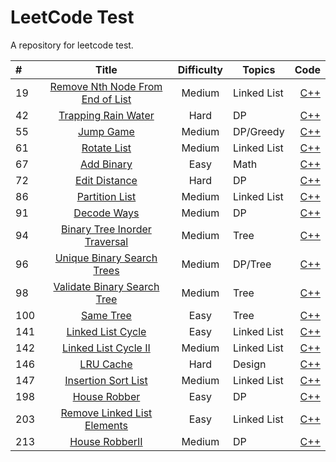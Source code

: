 # LeetCode Test

A repository for leetcode test.

#|Title|Difficulty|Topics|Code
:----|:----:|:----:|----|----:
19|[Remove Nth Node From End of List](https://leetcode.com/problems/remove-nth-node-from-end-of-list/description/)|Medium|Linked List|[C++](https://github.com/CloudsHCX/LeetCode/blob/master/cppCode/leetcode19.cpp)
42|[Trapping Rain Water](https://leetcode.com/problems/trapping-rain-water/description)|Hard|DP|[C++](https://github.com/CloudsHCX/LeetCode/blob/master/cppCode/leetcode42.cpp)
55|[Jump Game](https://leetcode.com/problems/jump-game/description/)|Medium|DP/Greedy|[C++](https://github.com/CloudsHCX/LeetCode/blob/master/cppCode/leetcode55.cpp)
61|[Rotate List](https://leetcode.com/problems/rotate-list/description/)|Medium|Linked List|[C++](https://github.com/CloudsHCX/LeetCode/blob/master/cppCode/leetcode61.cpp)
67|[Add Binary](https://leetcode.com/problems/add-binary/)|Easy|Math|[C++](https://github.com/CloudsHCX/LeetCode/blob/master/cppCode/leetcode67.cpp)
72|[Edit Distance](https://leetcode.com/problems/edit-distance/description/)|Hard|DP|[C++](https://github.com/CloudsHCX/LeetCode/blob/master/cppCode/leetcode72.cpp)
86|[Partition List](https://leetcode.com/problems/partition-list/description/)|Medium|Linked List|[C++](https://github.com/CloudsHCX/LeetCode/blob/master/cppCode/leetcode86.cpp)
91|[Decode Ways](https://leetcode.com/problems/decode-ways/description/)|Medium|DP|[C++](https://github.com/CloudsHCX/LeetCode/blob/master/cppCode/leetcode91.cpp)
94|[Binary Tree Inorder Traversal](https://leetcode.com/problems/binary-tree-inorder-traversal/description/)|Medium|Tree|[C++](https://github.com/CloudsHCX/LeetCode/blob/master/cppCode/leetcode94.cpp)
96|[Unique Binary Search Trees](https://leetcode.com/problems/unique-binary-search-trees/description/)|Medium|DP/Tree|[C++](https://github.com/CloudsHCX/LeetCode/blob/master/cppCode/leetcode96.cpp)
98|[Validate Binary Search Tree](https://leetcode.com/problems/validate-binary-search-tree/description/)|Medium|Tree|[C++](https://github.com/CloudsHCX/LeetCode/blob/master/cppCode/leetcode98.cpp)
100|[Same Tree](https://leetcode.com/problems/same-tree/description/)|Easy|Tree|[C++](https://github.com/CloudsHCX/LeetCode/blob/master/cppCode/leetcode100.cpp)
141|[Linked List Cycle](https://leetcode.com/problems/linked-list-cycle/)|Easy|Linked List|[C++](https://github.com/CloudsHCX/LeetCode/blob/master/cppCode/leetcode141.cpp)
142|[Linked List Cycle II](https://leetcode.com/problems/linked-list-cycle-ii/description/)|Medium|Linked List|[C++](https://github.com/CloudsHCX/LeetCode/blob/master/cppCode/leetcode142.cpp)
146|[LRU Cache](https://leetcode.com/problems/lru-cache/description/)|Hard|Design|[C++](https://github.com/CloudsHCX/LeetCode/blob/master/cppCode/leetcode146.cpp)
147|[Insertion Sort List](https://leetcode.com/problems/insertion-sort-list/description/)|Medium|Linked List|[C++](https://github.com/CloudsHCX/LeetCode/blob/master/cppCode/leetcode147.cpp)
198|[House Robber](https://leetcode.com/problems/house-robber/description/)|Easy|DP|[C++](https://github.com/CloudsHCX/LeetCode/blob/master/cppCode/leetcode198.cpp)
203|[Remove Linked List Elements](https://leetcode.com/problems/remove-linked-list-elements/description/)|Easy|Linked List|[C++](https://github.com/CloudsHCX/LeetCode/blob/master/cppCode/leetcode203.cpp)
213|[House RobberII](https://leetcode.com/problems/house-robber-ii/description/)|Medium|DP|[C++](https://github.com/CloudsHCX/LeetCode/blob/master/cppCode/leetcode213.cpp)
